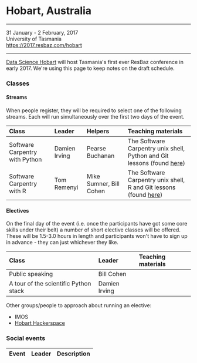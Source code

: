 # Hobart, Australia

----
31 January - 2 February, 2017  
University of Tasmania  
https://2017.resbaz.com/hobart


----

[Data Science Hobart](https://datasciencehobart.github.io/) will host Tasmania's first ever ResBaz conference in early 2017. We're using this page to keep notes on the draft schedule.


### Classes

#### Streams 

When people register, they will be required to select one of the following streams. Each will run simultaneously over the first two days of the event.

| Class | Leader | Helpers | Teaching materials |
| :---  | :---   | :----   | :---              | 
| Software Carpentry with Python | Damien Irving | Pearse Buchanan | The Software Carpentry unix shell, Python and Git lessons (found [here](https://software-carpentry.org/lessons.html)) |
| Software Carpentry with R | Tom Remenyi | Mike Sumner, Bill Cohen  | The Software Carpentry unix shell, R and Git lessons (found [here](https://software-carpentry.org/lessons.html)) |

#### Electives

On the final day of the event (i.e. once the participants have got some core skills under their belt) a number of short elective classes will be offered. These will be 1.5-3.0 hours in length and participants won't have to sign up in advance - they can just whichever they like.

| Class | Leader     | Teaching materials |
| :---  | :---       | :----              | 
| Public speaking | Bill Cohen | |
| A tour of the scientific Python stack | Damien Irving | |

Other groups/people to approach about running an elective:
* IMOS
* [Hobart Hackerspace](https://hobarthackerspace.org.au/)



### Social events

| Event | Leader     | Description |
| :---  | :---       | :----       | 


